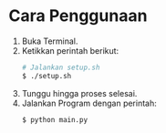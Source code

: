 # Cara Penggunaan

1. Buka Terminal.
2. Ketikkan perintah berikut:
    ```bash
    # Jalankan setup.sh
    $ ./setup.sh
    ```
3. Tunggu hingga proses selesai.
4. Jalankan Program dengan perintah:
    ```bash
    $ python main.py
    ```
